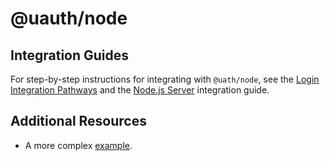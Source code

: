 # @uauth/node

## Integration Guides

For step-by-step instructions for integrating with `@uath/node`, see the [Login Integration Pathways](https://docs.unstoppabledomains.com/login-with-unstoppable/get-started-login/integration-pathways/) and the [Node.js Server](https://docs.unstoppabledomains.com/login-with-unstoppable/login-integration-guides/node-js-server-guide/) integration guide.

## Additional Resources

- A more complex [example](../../examples/server/README.md).